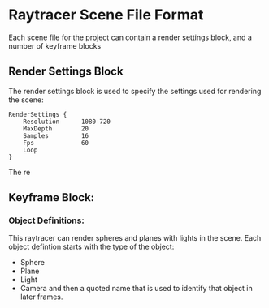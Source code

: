 # Raytracer Scene File Format
Each scene file for the project can contain a render settings block,
and a number of keyframe blocks

## Render Settings Block
The render settings block is used to specify the settings used
for rendering the scene:
```
RenderSettings {
	Resolution		1080 720
	MaxDepth		20
	Samples			16
	Fps				60
	Loop
}
```

The re

## Keyframe Block:

### Object Definitions:
This raytracer can render spheres and planes with lights in the scene.
Each object defintion starts with the type of the object:
- Sphere
- Plane
- Light
- Camera
and then a quoted name that is used to identify that object in
later frames.